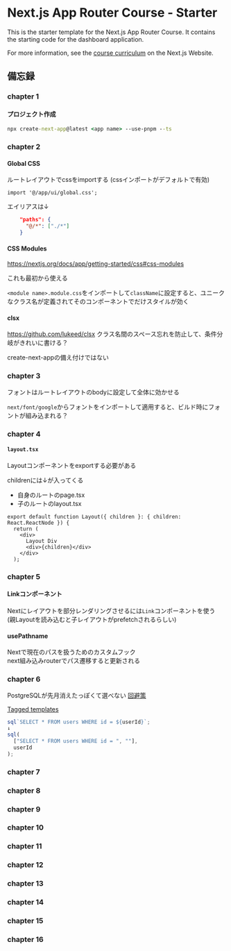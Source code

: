 # Next.js App Router Course - Starter

This is the starter template for the Next.js App Router Course. It contains the starting code for the dashboard application.

For more information, see the [course curriculum](https://nextjs.org/learn) on the Next.js Website.

## 備忘録

### chapter 1

#### プロジェクト作成

``` cmd
npx create-next-app@latest <app name> --use-pnpm --ts
```

### chapter 2

#### Global CSS

ルートレイアウトでcssをimportする
(cssインポートがデフォルトで有効)

``` tsx title="app/layout.tsx"
import '@/app/ui/global.css';
```

エイリアスは↓

```json title="tsconfig.json"
    "paths": {
      "@/*": ["./*"]
    }
```

#### CSS Modules

<https://nextjs.org/docs/app/getting-started/css#css-modules>

これも最初から使える

`<module name>.module.css`をインポートして`className`に設定すると、ユニークなクラス名が定義されてそのコンポーネントでだけスタイルが効く

#### clsx

<https://github.com/lukeed/clsx>
クラス名間のスペース忘れを防止して、条件分岐がきれいに書ける？

create-next-appの備え付けではない

### chapter 3

フォントはルートレイアウトのbodyに設定して全体に効かせる

`next/font/google`からフォントをインポートして適用すると、ビルド時にフォントが組み込まれる？

### chapter 4

#### `layout.tsx`

Layoutコンポーネントをexportする必要がある

childrenには↓が入ってくる

- 自身のルートのpage.tsx
- 子のルートのlayout.tsx

``` tsx
export default function Layout({ children }: { children: React.ReactNode }) {
  return (
    <div>
      Layout Div
      <div>{children}</div>
    </div>
  );
```

### chapter 5

#### Linkコンポーネント

Nextにレイアウトを部分レンダリングさせるには`Link`コンポーネントを使う  
(親Layoutを読み込むと子レイアウトがprefetchされるらしい)

#### usePathname

Nextで現在のパスを扱うためのカスタムフック  
next組み込みrouterでパス遷移すると更新される

### chapter 6

PostgreSQLが先月消えたっぽくて選べない
[回避策](https://github.com/vercel/next-learn/issues/951)

[Tagged templates](https://developer.mozilla.org/en-US/docs/Web/JavaScript/Reference/Template_literals#tagged_templates)

```ts
sql`SELECT * FROM users WHERE id = ${userId}`;
↓
sql(
  ["SELECT * FROM users WHERE id = ", ""],
  userId
);
```

### chapter 7

### chapter 8

### chapter 9

### chapter 10

### chapter 11

### chapter 12

### chapter 13

### chapter 14

### chapter 15

### chapter 16
